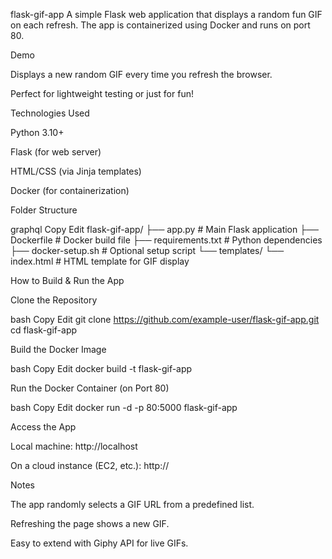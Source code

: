 flask-gif-app
A simple Flask web application that displays a random fun GIF on each refresh. The app is containerized using Docker and runs on port 80.

Demo

Displays a new random GIF every time you refresh the browser.

Perfect for lightweight testing or just for fun!

Technologies Used

Python 3.10+

Flask (for web server)

HTML/CSS (via Jinja templates)

Docker (for containerization)

Folder Structure

graphql Copy Edit flask-gif-app/ ├── app.py # Main Flask application ├── Dockerfile # Docker build file ├── requirements.txt # Python dependencies ├── docker-setup.sh # Optional setup script └── templates/ └── index.html # HTML template for GIF display

How to Build & Run the App

Clone the Repository

bash Copy Edit git clone https://github.com/example-user/flask-gif-app.git cd flask-gif-app

Build the Docker Image

bash Copy Edit docker build -t flask-gif-app

Run the Docker Container (on Port 80)

bash Copy Edit docker run -d -p 80:5000 flask-gif-app

Access the App

Local machine: http://localhost

On a cloud instance (EC2, etc.): http://

Notes

The app randomly selects a GIF URL from a predefined list.

Refreshing the page shows a new GIF.

Easy to extend with Giphy API for live GIFs.
